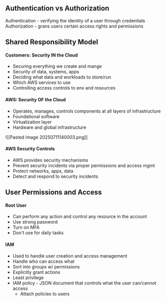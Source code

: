 ## Authentication vs Authorization
Authentication - verifying the identity of a user through credentials
Authorization - grans users certain access rights and permissions

## Shared Responsibility Model
#### Customers: Security IN the Cloud
- Securing everything we create and mange
- Security of data, systems, apps
- Deciding what data and workloads to store/run
- Which AWS services to use
- Controlling access controls to env and resources

#### AWS: Security OF the Cloud
- Operates, manages, controls components at all layers of infrastructure
- Foundational software
- Virtualization layer
- Hardware and global infrastructure

![[Pasted image 20250711140003.png]]

#### AWS Security Controls
- AWS provides security mechanisms
- Prevent security incidents via proper permissions and access mgmt
- Protect networks, apps, data
- Detect and respond to security incidents

## User Permissions and Access

#### Root User
- Can perform any action and control any resource in the account
- Use strong password
- Turn on MFA
- Don't use for daily tasks

#### IAM
- Used to handle user creation and access management
- Handle who can access what
- Sort into groups w/ permissions
- Explicitly grant actions
- Least privilege
- IAM policy - JSON document that controls what the user can/cannot access
	- Attach policies to users